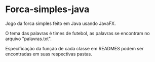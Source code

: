 # Forca-simples-java
Jogo da forca simples feito em Java usando JavaFX.

O tema das palavras é times de futebol, as palavras se encontram no arquivo "palavras.txt".

Especificação da função de cada classe em READMES podem ser encontradas em suas respectivas pastas.
